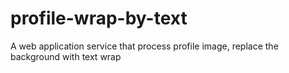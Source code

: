 # profile-wrap-by-text
A web application service that process profile image, replace the background with text wrap
